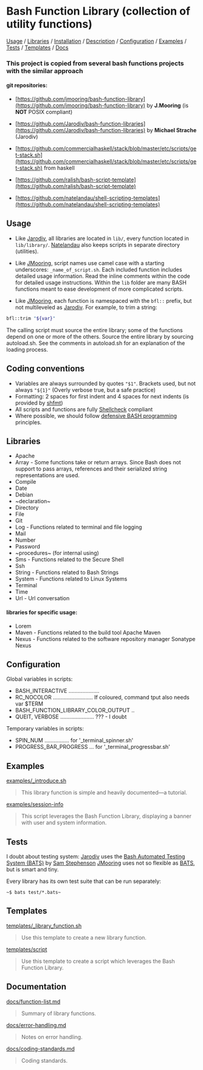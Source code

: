 # Bash Function Library (collection of utility functions)
[Usage](#usage) / [Libraries](#libraries) / [Installation](docs/installation.md) / [Description](docs/description.md) / [Configuration](#configuration) / [Examples](#examples) / [Tests](#tests) / [Templates](#templates) / [Docs](#documentation)

### This project is copied from several bash functions projects with the similar approach
#### git repositories:
* [https://github.com/jmooring/bash-function-library](https://github.com/jmooring/bash-function-library) by **J.Mooring** (is **NOT** POSIX compliant)

* [https://github.com/Jarodiv/bash-function-libraries](https://github.com/Jarodiv/bash-function-libraries) by **Michael Strache** (Jarodiv)

* [https://github.com/commercialhaskell/stack/blob/master/etc/scripts/get-stack.sh](https://github.com/commercialhaskell/stack/blob/master/etc/scripts/get-stack.sh) from haskell

* [https://github.com/ralish/bash-script-template](https://github.com/ralish/bash-script-template)

* [https://github.com/natelandau/shell-scripting-templates](https://github.com/natelandau/shell-scripting-templates)

Usage
-----

* Like [Jarodiv](https://github.com/Jarodiv/bash-function-libraries), all libraries are located in `lib/`, every function located in `lib/library/`. [Natelandau](https://github.com/natelandau/shell-scripting-templates) also keeps scripts in separate directory (utilities).
- Like [JMooring](https://github.com/jmooring/bash-function-library), script names use camel case with a starting underscores: `_name_of_script.sh`.
Each included function includes detailed usage information. Read the inline comments within the code for detailed usage instructions.
Within the `lib` folder are many BASH functions meant to ease development of more complicated scripts.

* Like [JMooring](https://github.com/jmooring/bash-function-library), each function is namespaced with the `bfl::` prefix, but not multileveled as [Jarodiv](https://github.com/Jarodiv/bash-function-libraries). For example, to trim a string:

```bash
bfl::trim "${var}"
```

The calling script must source the entire library; some of the functions depend on one or more of the others.
Source the entire library by sourcing autoload.sh. See the comments in autoload.sh for an explanation of the loading process.

Coding conventions
------------------

- Variables are always surrounded by quotes `"$1"`. Brackets used, but not always `"${1}"` (Overly verbose true, but a safe practice)
- Formatting: 2 spaces for first indent and 4 spaces for next indents (is provided by [shfmt](https://github.com/mvdan/sh))
- All scripts and functions are fully [Shellcheck](https://github.com/koalaman/shellcheck) compliant
- Where possible, we should follow [defensive BASH programming](https://kfirlavi.herokuapp.com/blog/2012/11/14/defensive-bash-programming/) principles.

Libraries
---------

* Apache
* Array - Some functions take or return arrays. Since Bash does not support to pass arrays, references and their serialized string representations are used.
* Compile
* Date
* Debian
* ~declaration~
* Directory
* File
* Git
* Log - Functions related to terminal and file logging
* Mail
* Number
* Password
* ~procedures~ (for internal using)
* Sms - Functions related to the Secure Shell
* Ssh
* String - Functions related to Bash Strings
* System - Functions related to Linux Systems
* Terminal
* Time
* Url - Url conversation

#### libraries for specific usage:
* Lorem
* Maven - Functions related to the build tool Apache Maven
* Nexus - Functions related to the software repository manager Sonatype Nexus

Configuration
-------------

Global variables in scripts:
* BASH_INTERACTIVE ....................
* RC_NOCOLOR .......................... If coloured, command tput also needs var $TERM
* BASH_FUNCTION_LIBRARY_COLOR_OUTPUT ..
* QUEIT, VERBOSE ...................... ??? - I doubt

Temporary variables in scripts:
* SPIN_NUM ................ for '_terminal_spinner.sh'
* PROGRESS_BAR_PROGRESS ... for '_terminal_progressbar.sh'

Examples
--------

[examples/\_introduce.sh](examples/_introduce.sh)

> This library function is simple and heavily documented&mdash;a tutorial.

[examples/session-info](examples/session-info)

> This script leverages the Bash Function Library, displaying a banner with
user and system information.

Tests
-----

I doubt about testing system:
[Jarodiv](https://github.com/Jarodiv/bash-function-libraries) uses the [Bash Automated Testing System (BATS)](https://github.com/sstephenson/bats) by [Sam Stephenson](https://github.com/sstephenson)
[JMooring](https://github.com/jmooring/bash-function-library) uses not so flexible as [BATS](https://github.com/sstephenson/bats), but is smart and tiny.

Every library has its own test suite that can be run separately:

```
~$ bats test/*.bats~
```

Templates
---------

[templates/_library_function.sh](templates/_library_function.sh)

> Use this template to create a new library function.

[templates/script](templates/script)

> Use this template to create a script which leverages the Bash Function
Library.

Documentation
-------------

[docs/function-list.md](docs/function-list.md)

> Summary of library functions.

[docs/error-handling.md](docs/error-handling.md)

> Notes on error handling.

[docs/coding-standards.md](docs/coding-standards.md)

> Coding standards.

